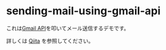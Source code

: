 # sending-mail-using-gmail-api

これは[Gmail API](https://developers.google.com/gmail/api/guides/?hl=ja)を叩いてメール送信するデモです。

詳しくは [Qiita](https://qiita.com/items/8c1a509312ca80f3fdd1) を参照してください。

